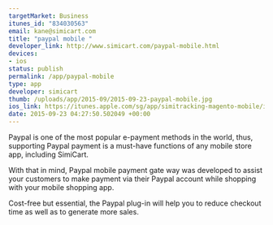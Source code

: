 ```yaml
--- 
targetMarket: Business
itunes_id: "834030563"
email: kane@simicart.com
title: "paypal mobile "
developer_link: http://www.simicart.com/paypal-mobile.html
devices: 
- ios
status: publish
permalink: /app/paypal-mobile
type: app
developer: simicart
thumb: /uploads/app/2015-09/2015-09-23-paypal-mobile.jpg
ios_link: https://itunes.apple.com/sg/app/simitracking-magento-mobile/id834030563?mt=8
date: 2015-09-23 04:27:50.502049 +00:00
---
```


Paypal is one of the most popular e-payment methods in the world, thus, supporting Paypal payment is a must-have functions of any mobile store app, including SimiCart. 

With that in mind, Paypal mobile payment gate way was developed to assist your customers to make payment via their Paypal account while shopping with your mobile shopping app. 

Cost-free but essential, the Paypal plug-in will help you to reduce checkout time as well as to generate more sales.
